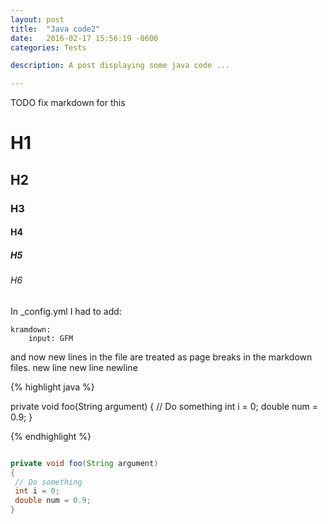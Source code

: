 ```yaml
---
layout: post
title:  "Java code2"
date:   2016-02-17 15:56:19 -0600
categories: Tests

description: A post displaying some java code ... 

---
```


 TODO fix markdown for this  
 
# H1  

## H2  

### H3

#### H4

##### H5
###### H6

In _config.yml I had to add:
```
kramdown:  
    input: GFM
```
and now new lines in the file are treated as page breaks
in the markdown files.
new line
new line
newline


{% highlight java %}
	
private void foo(String argument)
{
 // Do something
 int i = 0;
 double num = 0.9;
}

{% endhighlight %}


```java

private void foo(String argument)
{
 // Do something
 int i = 0;
 double num = 0.9;
}

```
